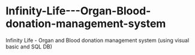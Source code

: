 # Infinity-Life---Organ-Blood-donation-management-system
Infinity Life - Organ and Blood donation management system (using visual basic and SQL DB)
